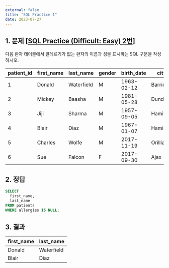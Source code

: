```yaml
---
external: false
title: "SQL Practice 1"
date: 2023-07-27
---
```


## 1. 문제 [[SQL Practice (Difficult: Easy) 2번](https://www.sql-practice.com/)]

다음 환자 테이블에서 알레르기가 없는 환자의 이름과 성을 표시하는 SQL 구문을 작성하시오.

| patient_id | first_name | last_name  | gender | birth_date | city     | province_id | allergies  | height | weight |
|------------|------------|------------|--------|------------|----------|-------------|------------|--------|--------|
| 1          | Donald     | Waterfield | M      | 1963-02-12 | Barrie   | ON          | NULL       | 156    | 65     |
| 2          | Mickey     | Baasha     | M      | 1981-05-28 | Dundas   | ON          | Sulfa      | 185    | 76     |
| 3          | Jiji       | Sharma     | M      | 1957-09-05 | Hamilton | ON          | Penicillin | 194    | 106    |
| 4          | Blair      | Diaz       | M      | 1967-01-07 | Hamilton | ON          | NULL       | 191    | 104    |
| 5          | Charles    | Wolfe      | M      | 2017-11-19 | Orillia  | ON          | Penicillin | 47     | 10     |
| 6          | Sue        | Falcon     | F      | 2017-09-30 | Ajax     | ON          | Penicillin | 43     | 5      |

## 2. 정답

```sql
SELECT
  first_name,
  last_name
FROM patients
WHERE allergies IS NULL;
```

## 3. 결과

| first_name | last_name  |
|------------|------------|
| Donald     | Waterfield |
| Blair      | Diaz       |
